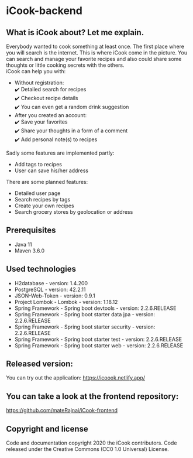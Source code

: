 # iCook-backend

## What is iCook about? Let me explain.
Everybody wanted to cook something at least once. The first place where you will search is the internet. 
This is where iCook come in the picture. You can search and manage your favorite recipes and also could share some thoughts or little cooking secrets with the others.  
iCook can help you with:
  - Without registration:  
    :heavy_check_mark: Detailed search for recipes  
    :heavy_check_mark: Checkout recipe details  
    :heavy_check_mark: You can even get a random drink suggestion
  - After you created an account:  
    :heavy_check_mark: Save your favorites  
    :heavy_check_mark: Share your thoughts in a form of a comment  
    :heavy_check_mark: Add personal note(s) to recipes
 
Sadly some features are implemented partly:  
  - Add tags to recipes 
  - User can save his/her address
  
There are some planned features:  
  - Detailed user page  
  - Search recipes by tags  
  - Create your own recipes  
  - Search grocery stores by geolocation or address
  
## Prerequisites
  - Java 11
  - Maven 3.6.0

## Used technologies
  - H2database - version: 1.4.200
  - PostgreSQL - version: 42.2.11
  - JSON-Web-Token - version: 0.9.1
  - Project Lombok - Lombok - version: 1.18.12
  - Spring Framework - Spring boot devtools - version: 2.2.6.RELEASE
  - Spring Framework - Spring boot starter data jpa - version: 2.2.6.RELEASE
  - Spring Framework - Spring boot starter security - version: 2.2.6.RELEASE
  - Spring Framework - Spring boot starter test - version: 2.2.6.RELEASE
  - Spring Framework - Spring boot starter web - version: 2.2.6.RELEASE
  

## Released version:
You can try out the application: https://icoook.netlify.app/

## You can take a look at the frontend repository:
https://github.com/mateRajnai/iCook-frontend

## Copyright and license 
Code and documentation copyright 2020 the iCook contributors. Code released under the Creative Commons (CC0 1.0 Universal) License.
